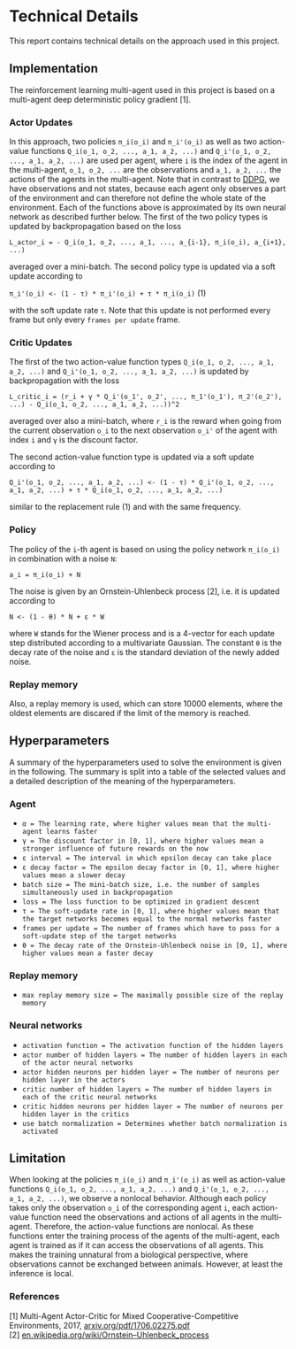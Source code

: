 # Technical Details

This report contains technical details on the approach used in this project.

## Implementation

The reinforcement learning multi-agent used in this project is based on a multi-agent deep deterministic policy gradient [1].

### Actor Updates

In this approach, two policies `π_i(o_i)` and `π_i'(o_i)` as well as two action-value functions `Q_i(o_1, o_2, ..., a_1, a_2, ...)` and `Q_i'(o_1, o_2, ..., a_1, a_2, ...)` are used per agent, where `i` is the index of the agent in the multi-agent, `o_1, o_2, ...` are the observations and `a_1, a_2, ...` the actions of the agents in the multi-agent. Note that in contrast to [DDPG](https://github.com/rb-rl/DDPG/blob/main/Report.md), we have observations and not states, because each agent only observes a part of the environment and can therefore not define the whole state of the environment. Each of the functions above is approximated by its own neural network as described further below. The first of the two policy types is updated by backpropagation based on the loss

`L_actor_i = - Q_i(o_1, o_2, ..., a_1, ..., a_{i-1}, π_i(o_i), a_{i+1}, ...)`

averaged over a mini-batch. The second policy type is updated via a soft update according to

`π_i'(o_i) <- (1 - τ) * π_i'(o_i) + τ * π_i(o_i)` (1)

with the soft update rate `τ`. Note that this update is not performed every frame but only every `frames per update` frame.

### Critic Updates

The first of the two action-value function types `Q_i(o_1, o_2, ..., a_1, a_2, ...)` and `Q_i'(o_1, o_2, ..., a_1, a_2, ...)` is updated by backpropagation with the loss

`L_critic_i = (r_i + γ * Q_i'(o_1', o_2', ..., π_1'(o_1'), π_2'(o_2'), ...) - Q_i(o_1, o_2, ..., a_1, a_2, ...))^2`

averaged over also a mini-batch, where `r_i` is the reward when going from the current observation `o_i` to the next observation `o_i'` of the agent with index `i` and `γ` is the discount factor.

The second action-value function type is updated via a soft update according to

`Q_i'(o_1, o_2, ..., a_1, a_2, ...) <- (1 - τ) * Q_i'(o_1, o_2, ..., a_1, a_2, ...) + τ * Q_i(o_1, o_2, ..., a_1, a_2, ...)`

similar to the replacement rule (1) and with the same frequency.

### Policy

The policy of the `i`-th agent is based on using the policy network `π_i(o_i)` in combination with a noise `N`:

`a_i = π_i(o_i) + N`

The noise is given by an Ornstein-Uhlenbeck process [2], i.e. it is updated according to

`N <- (1 - θ) * N + ε * W`

where `W` stands for the Wiener process and is a 4-vector for each update step distributed according to a multivariate Gaussian. The constant `θ` is the decay rate of the noise and `ε` is the standard deviation of the newly added noise.

### Replay memory

Also, a replay memory is used, which can store 10000 elements, where the oldest elements are discared if the limit of the memory is reached.

## Hyperparameters

A summary of the hyperparameters used to solve the environment is given in the following. The summary is split into a table of the selected values and a detailed description of the meaning of the hyperparameters.

### Agent
- `α = The learning rate, where higher values mean that the multi-agent learns faster`
- `γ = The discount factor in [0, 1], where higher values mean a stronger influence of future rewards on the now`
- `ε interval = The interval in which epsilon decay can take place`
- `ε decay factor = The epsilon decay factor in [0, 1], where higher values mean a slower decay`
- `batch size = The mini-batch size, i.e. the number of samples simultaneously used in backpropagation`
- `loss = The loss function to be optimized in gradient descent`
- `τ = The soft-update rate in [0, 1], where higher values mean that the target networks becomes equal to the normal networks faster`
- `frames per update = The number of frames which have to pass for a soft-update step of the target networks`
- `θ = The decay rate of the Ornstein-Uhlenbeck noise in [0, 1], where higher values mean a faster decay`

### Replay memory
- `max replay memory size = The maximally possible size of the replay memory`

### Neural networks
- `activation function = The activation function of the hidden layers`
- `actor number of hidden layers = The number of hidden layers in each of the actor neural networks`
- `actor hidden neurons per hidden layer = The number of neurons per hidden layer in the actors`
- `critic number of hidden layers = The number of hidden layers in each of the critic neural networks`
- `critic hidden neurons per hidden layer = The number of neurons per hidden layer in the critics`
- `use batch normalization = Determines whether batch normalization is activated`

## Limitation

When looking at the policies `π_i(o_i)` and `π_i'(o_i)` as well as action-value functions `Q_i(o_1, o_2, ..., a_1, a_2, ...)` and `Q_i'(o_1, o_2, ..., a_1, a_2, ...)`, we observe a nonlocal behavior. Although each policy takes only the observation `o_i` of the corresponding agent `i`, each action-value function need the observations and actions of all agents in the multi-agent. Therefore, the action-value functions are nonlocal. As these functions enter the training process of the agents of the multi-agent, each agent is trained as if it can access the observations of all agents. This makes the training unnatural from a biological perspective, where observations cannot be exchanged between animals. However, at least the inference is local.

### References

[1] Multi-Agent Actor-Critic for Mixed Cooperative-Competitive Environments, 2017, [arxiv.org/pdf/1706.02275.pdf](https://arxiv.org/pdf/1706.02275.pdf)  
[2] [en.wikipedia.org/wiki/Ornstein–Uhlenbeck_process](https://en.wikipedia.org/wiki/Ornstein–Uhlenbeck_process)  
